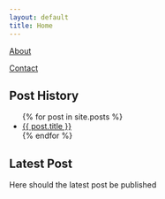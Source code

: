 ```yaml
---
layout: default
title: Home
---
```


[About](./about.html)

[Contact](./contact.html)


## Post History

<ul>
{% for post in site.posts %}
    <li>
        <a href="{{ post.url }}">{{ post.title }}</a>
    </li>
{% endfor %}
</ul>



## Latest Post

Here should the latest post be published

